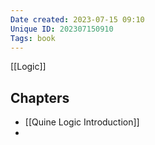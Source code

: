```yaml
---
Date created: 2023-07-15 09:10
Unique ID: 202307150910
Tags: book
---
```

[[Logic]]

## Chapters
- [[Quine Logic Introduction]]
- 